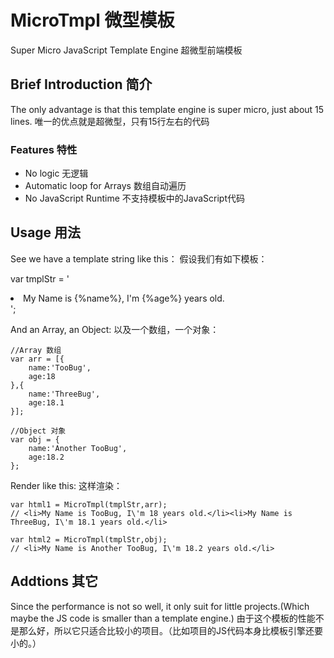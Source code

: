 MicroTmpl 微型模板
=========

Super Micro JavaScript Template Engine
超微型前端模板

## Brief Introduction 简介

The only advantage is that this template engine is super micro, just about 15 lines. 
唯一的优点就是超微型，只有15行左右的代码

### Features 特性

- No logic 无逻辑
- Automatic loop for Arrays 数组自动遍历
- No JavaScript Runtime 不支持模板中的JavaScript代码

## Usage 用法

See we have a template string like this：
假设我们有如下模板：

  var tmplStr = '<li>My Name is {%name%}, I\'m {%age%} years old.</li>';

And an Array, an Object:
以及一个数组，一个对象：

	//Array 数组
	var arr = [{
		name:'TooBug',
		age:18
	},{
		name:'ThreeBug',
		age:18.1
	}];

	//Object 对象
	var obj = {
		name:'Another TooBug',
		age:18.2
	};

Render like this:
这样渲染：

	var html1 = MicroTmpl(tmplStr,arr);
	// <li>My Name is TooBug, I\'m 18 years old.</li><li>My Name is ThreeBug, I\'m 18.1 years old.</li>

	var html2 = MicroTmpl(tmplStr,obj);
	// <li>My Name is Another TooBug, I\'m 18.2 years old.</li>

## Addtions 其它

Since the performance is not so well, it only suit for little projects.(Which maybe the JS code is smaller than a template engine.)
由于这个模板的性能不是那么好，所以它只适合比较小的项目。（比如项目的JS代码本身比模板引擎还要小的。）
